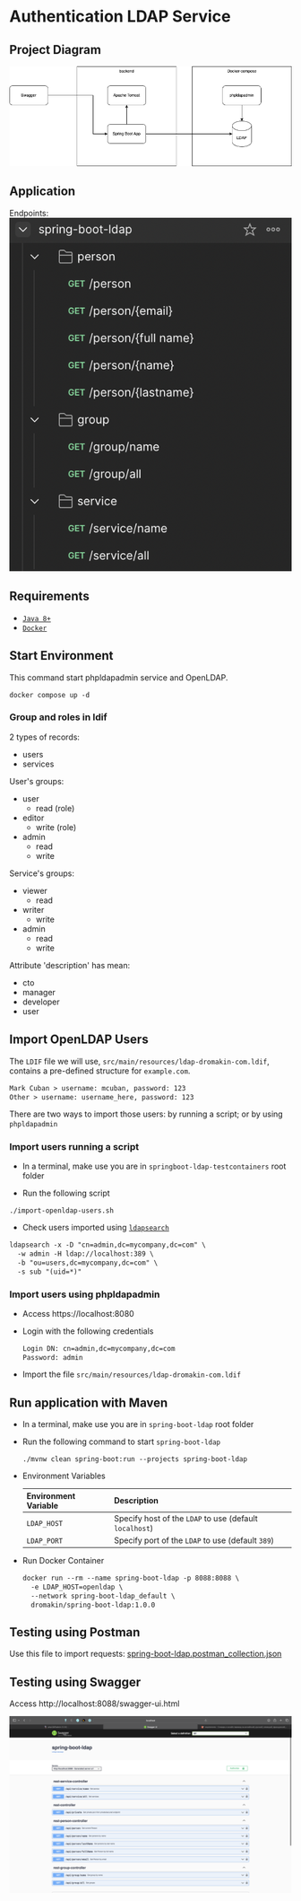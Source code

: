 # Authentication LDAP Service

## Project Diagram
![project_diagram.drawio.png](docs%2Fproject_diagram.drawio.png)

## Application
Endpoints:
![1.png](docs%2F1.png)

## Requirements

- [`Java 8+`]( https://www.oracle.com/java/technologies/downloads/)
- [`Docker`](https://www.docker.com/)

## Start Environment
This command start phpldapadmin service and OpenLDAP.
```
docker compose up -d
```

### Group and roles in ldif

2 types of records:
- users
- services

User's groups:
- user
    - read (role)
- editor
    - write (role)
- admin
    - read
    - write

Service's groups:
- viewer
    - read
- writer
    - write
- admin
    - read
    - write


Attribute 'description' has mean:
- cto
- manager
- developer
- user

## Import OpenLDAP Users

The `LDIF` file we will use, `src/main/resources/ldap-dromakin-com.ldif`, contains a pre-defined structure for `example.com`.

```
Mark Cuban > username: mcuban, password: 123
Other > username: username_here, password: 123
```

There are two ways to import those users: by running a script; or by using `phpldapadmin`

### Import users running a script

- In a terminal, make use you are in `springboot-ldap-testcontainers` root folder

- Run the following script
```
./import-openldap-users.sh
```

- Check users imported using [`ldapsearch`](https://linux.die.net/man/1/ldapsearch)
```
ldapsearch -x -D "cn=admin,dc=mycompany,dc=com" \
  -w admin -H ldap://localhost:389 \
  -b "ou=users,dc=mycompany,dc=com" \
  -s sub "(uid=*)"
```

### Import users using phpldapadmin

- Access https://localhost:8080

- Login with the following credentials
  ```
  Login DN: cn=admin,dc=mycompany,dc=com
  Password: admin
  ```

- Import the file `src/main/resources/ldap-dromakin-com.ldif`

## Run application with Maven

- In a terminal, make use you are in `spring-boot-ldap` root folder

- Run the following command to start `spring-boot-ldap`
  ```
  ./mvnw clean spring-boot:run --projects spring-boot-ldap
  ```

- Environment Variables

  | Environment Variable | Description                                             |
    |----------------------|---------------------------------------------------------|
  | `LDAP_HOST`          | Specify host of the `LDAP` to use (default `localhost`) |
  | `LDAP_PORT`          | Specify port of the `LDAP` to use (default `389`)       |

- Run Docker Container
  ```
  docker run --rm --name spring-boot-ldap -p 8088:8088 \
    -e LDAP_HOST=openldap \
    --network spring-boot-ldap_default \
    dromakin/spring-boot-ldap:1.0.0
  ```

## Testing using Postman

Use this file to import requests:
[spring-boot-ldap.postman_collection.json](src%2Ftest%2Fjava%2Fspring-boot-ldap.postman_collection.json)

## Testing using Swagger
Access http://localhost:8088/swagger-ui.html

![2.png](docs%2F2.png)
